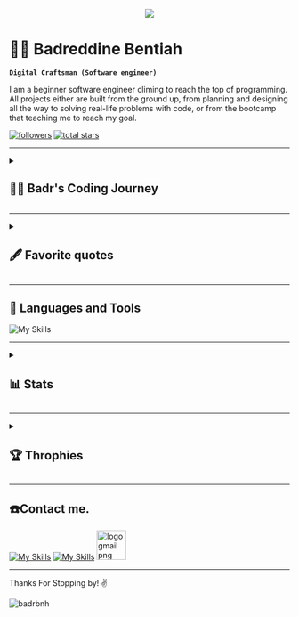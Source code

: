 <p align="center">
   
  <a href="https://github.com/DenverCoder1/readme-typing-svg">
    <img src="https://readme-typing-svg.demolab.com/?lines=Full-stack%20web%20and%20app%20developer;1%2B%20month%20of%20coding%20experience;Always%20learning%20new%20things&font=Fira%20Code&center=true&width=440&height=45&color=39ff14&vCenter=true&pause=1000&size=22" /></a>
</p>

<!-- Social icons section
<p align="center">
  <a href="https://twitter.com/badrbnh001"><img width="32px" alt="Twitter" title="Twitter" src="https://i.imgur.com/OXZM1L6.png"/></a>
  &#8287;&#8287;&#8287;&#8287;&#8287;
  <a href="https://discord.gg/fPrdqh3Zfu" alt="Discord" title="Dev Pro Tips Discord Server"><img width="32px" src="https://i.imgur.com/OViZO8J.png"/></a>
  &#8287;&#8287;&#8287;&#8287;&#8287;
  <a href="https://dev.to/denvercoder1"><img width="32px" alt="Dev.to" title="DenverCoder1 Dev.to" src="https://i.imgur.com/mVm29vK.png"></a>
  &#8287;&#8287;&#8287;&#8287;&#8287;
  <a href="https://ko-fi.com/jlawrence"><img width="32px" alt="Ko-fi" title="Buy me a coffee" src="https://i.imgur.com/PpLeD3K.png"/></a>
  &#8287;&#8287;&#8287;&#8287;&#8287;
  <a href="http://eyl327.mywebcommunity.org/promos/"><img width="32px" alt="Free Stuff" title="Free gifts for you" src="https://i.imgur.com/0uVwkoZ.png"/></a>
</p> -->


# 👨‍💻 Badreddine Bentiah

**`Digital Craftsman (Software engineer)`**

I am a beginner software engineer climing to reach the top of programming. All projects either are built from the ground up, from planning and designing all the way to solving real-life problems with code, or from the bootcamp that teaching me to reach my goal.

<a href="https://github.com/badrbnh?tab=followers">
         <img alt="followers" title="Follow me on Github" src="https://custom-icon-badges.demolab.com/github/followers/badrbnh?color=236ad3&labelColor=1155ba&style=for-the-badge&logo=person-add&label=Follow&logoColor=white"/></a>
      <a href="https://github.com/badrbnh?tab=repositories&sort=stargazers">
         <img alt="total stars" title="Total stars on GitHub" src="https://custom-icon-badges.demolab.com/github/stars/badrbnh?color=55960c&style=for-the-badge&labelColor=488207&logo=star"/></a>
      
   </p>


---
<details>
 <summary><h2>👨‍💻 Badr's Coding Journey</h2></summary>
 
 **`[23/01/2023] : I started my programing journey with ALX SE program.`**
 
 **`[25/01/2023] : Learned how to navigate through Shell.`**
 
 **`[26/01/2023] : I learnt Vi/Vim and Emacs editors.`**
 
 **`[27/01/2023] : I learnt Git and Github.`**
 
 **`[27/01/2023] : Started understanding the algorithem, psuedocode and flowchart.`**
 
 **`[07/02/2023] : Diving deep in Shell.`**
 
 **`[10/02/2023] : Learned Visual Studio Code editor.`**
 
 **`[16/02/2023] : Starting My C language journey.`**
 
 **`[26/02/2023] : I mad my first own program using C`** [MySideProjects](https://github.com/badrbnh/MySideProjetcs/tree/main/Freaquence_Calculator).

</details>

---
<details>
 <summary><h2>🖋 Favorite quotes</h2></summary>
   
      
   
      
   ```
   Ever tried. Ever failed. No matter. Try again. Fail again. Fail better.
   ```
   
   
  
  
   ```
   When something bad happens you have three choices. You can either let it define you, 
   let it destroy you, or you can let it strengthen you.
   ```
   
   
   
      

  
   
   
</details>

---

## 🧰 Languages and Tools

![My Skills](https://skillicons.dev/icons?i=c,bash,linux,vscode,vim,emacs,git,github&perline=10)

---

<details>
 <summary><h2>📊 Stats</h2></summary>
         
<p><img width="350" src="https://github-readme-stats.vercel.app/api?username=badrbnh&show_icons=true&theme=radical" alt="badrbnh"

<p><img width="370" src="https://github-readme-streak-stats.herokuapp.com/?user=badrbnh&theme=radical" alt="badrbnh"

<p><img width="265" src="https://github-readme-stats.vercel.app/api/top-langs/?username=badrbnh&theme=radical" alt="badrbnh" /></p>

</details>

---
<details>

 <summary><h2>🏆 Throphies</h2></summary>


![trophy](https://github-profile-trophy.vercel.app/?username=badrbnh&theme=radical)
         
</details>

---

## ☎️Contact me.

[![My Skills](https://skillicons.dev/icons?i=twitter)](https://twitter.com/Badrbnh001)
[![My Skills](https://skillicons.dev/icons?i=linkedin)](https://www.linkedin.com/in/badr-bnh-576802265/)
[<img src="https://www.freepnglogos.com/uploads/logo-gmail-png/logo-gmail-png-brand-brands-gmail-logo-logos-icon-22.png" width="53" alt="logo gmail png brand brands gmail logo logos icon" /></a>](mailto:badrbentiah@gmail.com)

---

Thanks For Stopping by! ✌

<p align="left"> <img src="https://komarev.com/ghpvc/?username=badrbnh&label=Profile%20views&color=0e75b6&style=flat" alt="badrbnh" /> </p>




